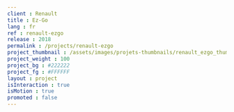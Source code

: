```yaml
---
client : Renault
title : Ez-Go
lang : fr
ref : renault-ezgo
release : 2018
permalink : /projects/renault-ezgo
project_thumbnail : /assets/images/projets-thumbnails/renault_ezgo_thumb.png
project_weight : 100
project_bg : #222222
project_fg : #FFFFFF
layout : project
isInteraction : true
isMotion : true
promoted : false
---
```

